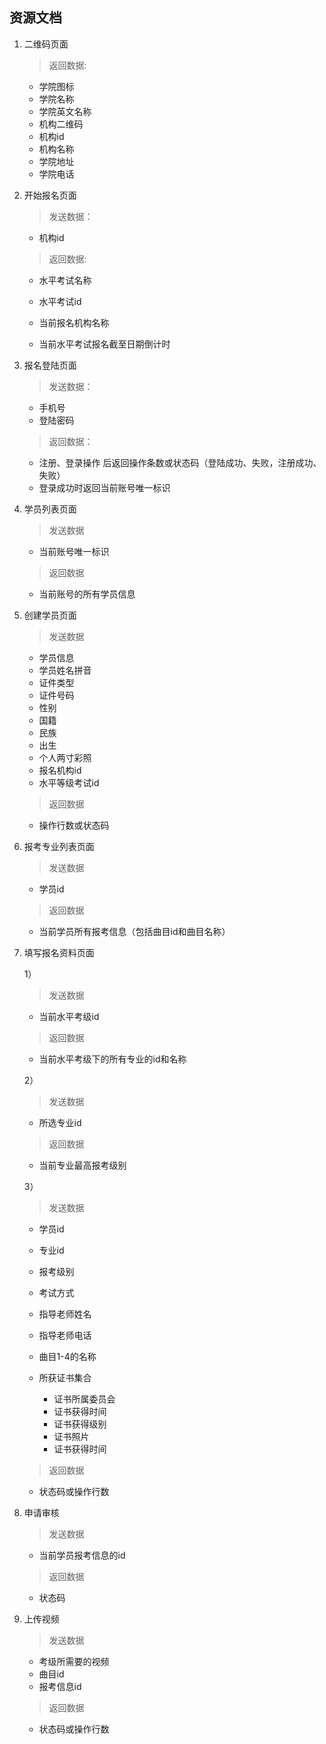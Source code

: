 ## 资源文档

1. 二维码页面

   	>返回数据:

   - 学院图标
   - 学院名称
   - 学院英文名称
   - 机构二维码
   - 机构id
   - 机构名称
   - 学院地址
   - 学院电话

2. 开始报名页面

    > 发送数据：

    * 机构id

    > 返回数据:

    * 水平考试名称
    * 水平考试id

    * 当前报名机构名称
    * 当前水平考试报名截至日期倒计时

3. 报名登陆页面

    > 发送数据：

    * 手机号
    * 登陆密码

    > 返回数据：
    
    * 注册、登录操作 后返回操作条数或状态码（登陆成功、失败，注册成功、失败）
    * 登录成功时返回当前账号唯一标识

4. 学员列表页面

   > 发送数据

   * 当前账号唯一标识

   > 返回数据

   * 当前账号的所有学员信息

5. 创建学员页面

   > 发送数据

   * 学员信息
   * 学员姓名拼音
   * 证件类型
   * 证件号码
   * 性别
   * 国籍
   * 民族
   * 出生
   * 个人两寸彩照
   * 报名机构id
   * 水平等级考试id

   > 返回数据

   * 操作行数或状态码

6. 报考专业列表页面

   > 发送数据

   * 学员id

   > 返回数据

   * 当前学员所有报考信息（包括曲目id和曲目名称）

7. 填写报名资料页面

   1）

   > 发送数据

   * 当前水平考级id

   >返回数据

   * 当前水平考级下的所有专业的id和名称

   2）

   > 发送数据

   * 所选专业id

   > 返回数据

   * 当前专业最高报考级别

   3）

   > 发送数据

   * 学员id

   * 专业id
   * 报考级别
   * 考试方式
   * 指导老师姓名
   * 指导老师电话
   * 曲目1-4的名称
   * 所获证书集合
     * 证书所属委员会
     * 证书获得时间
     * 证书获得级别
     * 证书照片
     * 证书获得时间

   > 返回数据

   * 状态码或操作行数

8. 申请审核

   > 发送数据

   * 当前学员报考信息的id

   >  返回数据

   * 状态码

9. 上传视频

   > 发送数据

   * 考级所需要的视频
   * 曲目id
   * 报考信息id

   > 返回数据

   * 状态码或操作行数